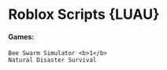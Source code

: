 # Roblox Scripts {LUAU}
#### Games:
```
Bee Swarm Simulator <b>1</b>
Natural Disaster Survival
```



